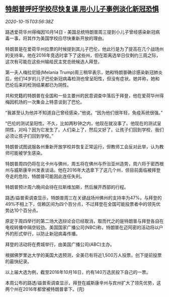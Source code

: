 <!--1602735799000-->
[特朗普呼吁学校尽快复课 用小儿子事例淡化新冠恐惧](https://cn.reuters.com/article/trump-covid-school-reopen-1015-idCNKBS2700D0)
------

<div><i>2020-10-15T03:56:38Z</i></div><p>路透爱荷华州得梅因10月14日 - 美国总统特朗普周三提到小儿子曾经感染新冠病毒一事，将其作为美国学校应尽快重新开放的理由。</p><p>特朗普是在爱荷华州拉票的时候提到其儿子巴伦，他此行是为了提高在几个战场州的支持率。他在2016年竞选时拿下了这些州，但在距离选举日仅剩约三周之际，这次有可能在这些州输给民主党总统候选人拜登。</p><p>第一夫人梅拉尼娅(Melania Trump)周三稍早表示，她和特朗普确诊感染新冠肺炎后，他们14岁的儿子巴伦新冠病毒检测也曾呈阳性，但没有症状。她并称，她和巴伦后来的检测结果都已为阴性。</p><p>共和党籍的特朗普在全国和一些主要州的民意调查中落后于拜登，他在爱荷华州得梅因机场的一次集会上特意谈到了巴伦。</p><p>“我甚至认为他并不知道自己曾经感染，”他说。“因为他们很年轻，免疫系统很强。”</p><p>“巴伦的测试呈阳性。不久，比如两秒钟之内，他现在就没事了。他现在的测试呈阴性，对吗？因为它发生了。人们染上了，然后又好了。让孩子们回到学校，我们必须让孩子们回到学校。”</p><p>特朗普试图说服各州重新开放学校并恢复正常运行，但教师工会反对此举，认为教师可能被学生感染。</p><p>特朗普周四仍将在北卡州与佛州，周五将在佛州与乔治亚州造势，周六将于密西根州与威斯康辛州发表谈话。他在2016年大选拿下了这几个州，但目前面临被拜登夺走的危险，特朗普可能因此连任失利。</p><p>特朗普预计周六晚间会待在拉斯维加斯，然后展开西部的行程。</p><p>路透/益普索调查显示，特朗普周三在关键战场州佛州的支持率为47%，与拜登的49%不相上下，信赖区间为四个百分点，不过拜登在全国可能投票者中的领先优势达10个百分点。</p><p>原定于周四举行的第二场大选辩论会已经取消，取而代之的是特朗普与拜登各自在电视转播中隔空较劲。美国国家广播公司(NBC)称，特朗普在迈阿密的活动将以户外的形式举行，以防止新冠病毒传播。</p><p>拜登的活动将在费城举行，由美国广播公司(ABC)主办。</p><p>根据佛罗里达大学的美国大选预测，全美已有将近1,500万人投票，创下提前投票的最快纪录。</p><p>以上届大选为例，截至2016年10月16日，约有140万选民投下自己的一票。</p><p>本周公布的路透/益普索调查显示，拜登在威斯康辛州与宾州扩大了领先优势，这两个州在2016年都曾被特朗普拿下。(完)</p>
